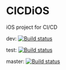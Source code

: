 # CICDiOS
iOS project for CI/CD

dev: [![Build status](https://build.appcenter.ms/v0.1/apps/297bdeb3-e718-4514-82e5-da3d6f1d51dd/branches/dev/badge)](https://appcenter.ms)

test: [![Build status](https://build.appcenter.ms/v0.1/apps/297bdeb3-e718-4514-82e5-da3d6f1d51dd/branches/test/badge)](https://appcenter.ms)

master: [![Build status](https://build.appcenter.ms/v0.1/apps/297bdeb3-e718-4514-82e5-da3d6f1d51dd/branches/main/badge)](https://appcenter.ms)
